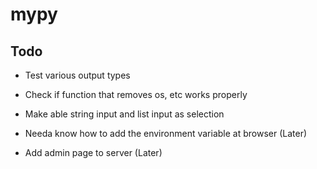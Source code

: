 # mypy

## Todo

<!-- - Social login(Just do only google) -->

<!-- - Needa fix the bug first -->

<!-- - Modify app view, input spec view (Needa make update input spec slices) -->

<!-- - Needa give a constraint of 2 of the number of the apps -->

- Test various output types

- Check if function that removes os, etc works properly

- Make able string input and list input as selection

<!-- - Add sqlite to server -->

- Needa know how to add the environment variable at browser (Later)

- Add admin page to server (Later)

<!-- - Text file output of md and txt and Image outpout -->

<!-- - More specific tutorial -->

<!-- - Ban os, sys, subprocess, pathlib, tempfile module -->

<!-- - Static file insertion -->
